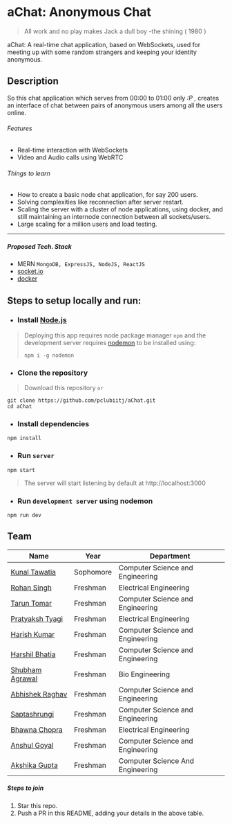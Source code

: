 # aChat: Anonymous Chat

> All work and no play makes Jack a dull boy
> -the shining ( 1980 )

aChat: A real-time chat application, based on WebSockets, used for meeting up with some random strangers and keeping your identity anonymous.
## Description
So this chat application which serves from 00:00 to 01:00 only *:P* , creates an interface of chat between pairs of anonymous users among all the users online.
###### Features
- Real-time interaction with WebSockets
- Video and Audio calls using WebRTC
###### Things to learn
- How to create a basic node chat application, for say 200 users.
- Solving complexities like reconnection after server restart.
- Scaling the server with a cluster of node applications, using docker, and still maintaining an internode connection between all sockets/users.
- Large scaling for a million users and load testing.
___
##### Proposed Tech. Stack
- MERN `MongoDB, ExpressJS, NodeJS, ReactJS`
- [socket.io](https://socket.io/)
- [docker](https://www.docker.com/)

## Steps to setup locally and run:

* ### Install [Node.js](https://nodejs.org/en/download/current/)
> Deploying this app requires node package manager `npm` and the development server requires [nodemon](http://nodemon.io) to be installed using:
>  ```
>  npm i -g nodemon
>  ```

* ### Clone the repository
> Download this repository `or`
```
git clone https://github.com/pclubiitj/aChat.git
cd aChat
```
* ### Install dependencies
```
npm install
```
* ### Run `server`
```
npm start
```
> The server will start listening by default at http://localhost:3000
* ### Run `development server` using nodemon
```
npm run dev
```


## Team

|Name|Year|Department|
|--|--|--|
|[Kunal Tawatia](https://github.com/kunaltawatia)| Sophomore|Computer Science and Engineering|
|[Rohan Singh](https://github.com/rohansingh9001)| Freshman| Electrical Engineering|
|[Tarun Tomar](https://github.com/TarunTomar122)|Freshman|Computer Science and Engineering|
|[Pratyaksh Tyagi](https://github.com/pratyaksh123)| Freshman| Electrical Engineering|
|[Harish Kumar](https://github.com/harishk1619)| Freshman | Computer Science and Engineering|
|[Harshil Bhatia](https://github.com/HarshilBhatia)| Freshman| Computer Science and Engineering|
|[Shubham Agrawal](https://github.com/agrawalshubham01)|Freshman|Bio Engineering|
|[Abhishek Raghav](https://github.com/imraghav20)| Freshman|Computer Science and Engineering|
|[Saptashrungi](https://github.com/Saptashrungi)|Freshman|Computer Science and Engineering|
|[Bhawna Chopra](https://github.com/bhawnachopra2002)| Freshman|Electrical Engineering|
|[Anshul Goyal](https://github.com/Anshulpg)|Freshman|Computer Science and Engineering|
|[Akshika Gupta](https://github.com/guptaakshika09)|Freshman|Computer Science And Engineering|

##### Steps to join

 1. Star this repo.
 2. Push a PR in this README, adding your details in the above table.
